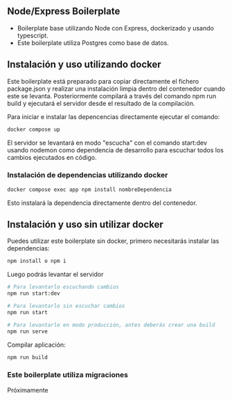 ## Node/Express Boilerplate

- Boilerplate base utilizando Node con Express, dockerizado y usando typescript.
- Este boilerplate utiliza Postgres como base de datos.

## Instalación y uso utilizando docker

Este boilerplate está preparado para copiar directamente el fichero package.json y realizar una instalación limpia dentro del contenedor cuando este se levanta. Posteriormente compilará a través del comando npm run build y ejecutará el servidor desde el resultado de la compilación.

Para iniciar e instalar las depencencias directamente ejecutar el comando:
```bash
docker compose up
```

El servidor se levantará en modo "escucha" con el comando start:dev usando nodemon como dependencia de desarrollo para escuchar todos los cambios ejecutados en código.

### Instalación de dependencias utilizando docker
```bash
docker compose exec app npm install nombreDependencia
```
Esto instalará la dependencia directamente dentro del contenedor.

## Instalación y uso sin utilizar docker

Puedes utilizar este boilerplate sin docker, primero necesitarás instalar las dependencias:
```bash
npm install o npm i
```

Luego podrás levantar el servidor
```bash
# Para levantarlo escuchando cambios
npm run start:dev
```

```bash
# Para levantarlo sin escuchar cambios
npm run start
```

```bash
# Para levantarlo en modo producción, antes deberás crear una build
npm run serve
```

Compilar aplicación:
```bash
npm run build
```

### Este boilerplate utiliza migraciones
Próximamente